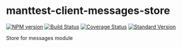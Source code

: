 # manttest-client-messages-store
[![NPM version](https://img.shields.io/npm/v/manttest-client-messages-store.svg)](https://www.npmjs.com/package/manttest-client-messages-store)
[![Build Status](https://travis-ci.org/TestJG/manttest-client-messages-store.svg?branch=master)](https://travis-ci.org/TestJG/manttest-client-messages-store)
[![Coverage Status](https://coveralls.io/repos/github/TestJG/manttest-client-messages-store/badge.svg?branch=master)](https://coveralls.io/github/TestJG/manttest-client-messages-store?branch=master)
[![Standard Version](https://img.shields.io/badge/release-standard%20version-brightgreen.svg)](https://github.com/conventional-changelog/standard-version)

Store for messages module
